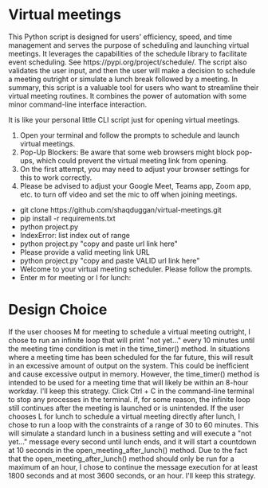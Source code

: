 <h1>Virtual meetings</h1>
<p>
  This Python script is designed for users' efficiency, speed, and time management and serves the purpose of scheduling and launching virtual meetings.
  It leverages the capabilities of the schedule library to facilitate event scheduling. See https://pypi.org/project/schedule/.
  The script also validates the user input, and then the user will make a decision to schedule a meeting outright or simulate a lunch break followed by a meeting.
  In summary, this script is a valuable tool for users who want to streamline their virtual meeting routines. It combines the power of automation with some minor command-line interface interaction.
</p> 
<p>It is like your personal little CLI script just for opening virtual meetings.</p>
<ol>
  <li>Open your terminal and follow the prompts to schedule and launch virtual meetings.</li>
  <li>Pop-Up Blockers: Be aware that some web browsers might block pop-ups, which could prevent the virtual meeting link from opening.</li>
  <li>On the first attempt, you may need to adjust your browser settings for this to work correctly.</li>
  <li>Please be advised to adjust your Google Meet, Teams app, Zoom app, etc. to turn off video and set the mic to off when joining meetings.</li>
</ol>
<ul>
  <li>git clone https://github.com/shaqduggan/virtual-meetings.git</li>
  <li>pip install -r requirements.txt</li>
  <li>python project.py</li>
  <li>IndexError: list index out of range</li>
  <li>python project.py "copy and paste url link here"</li>
  <li>Please provide a valid meeting link URL</li>
  <li>python project.py "copy and paste VALID url link here"</li>
  <li>Welcome to your virtual meeting scheduler. Please follow the prompts.</li>
  <li>Enter m for meeting or l for lunch:</li>
</ul>
<h1>Design Choice</h1>
<p>
  If the user chooses M for meeting to schedule a virtual meeting outright, I chose to run an infinite loop that will print "not yet..." every 10 minutes until the meeting time condition is met in the time_timer() method.
  In situations where a meeting time has been scheduled for the far future, this will result in an excessive amount of output on the system. This could be inefficient and cause excessive output in memory.
  However, the time_timer() method is intended to be used for a meeting time that will likely be within an 8-hour workday. I'll keep this strategy.
  Click Ctrl + C in the command-line terminal to stop any processes in the terminal. if, for some reason, the infinite loop still continues after the meeting is launched or is unintended.
  If the user chooses L for lunch to schedule a virtual meeting directly after lunch, I chose to run a loop with the constraints of a range of 30 to 60 minutes.
  This will simulate a standard lunch in a business setting and will execute a "not yet..." message every second until lunch ends, and it will start a countdown at 10 seconds in the open_meeting_after_lunch() method.
  Due to the fact that the open_meeting_after_lunch() method should only be run for a maximum of an hour, I chose to continue the message execution for at least 1800 seconds and at most 3600 seconds, or an hour. I'll keep this strategy.
</p>
